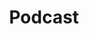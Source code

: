 ---
title: Podcast
type: landing

sections:
  - block: hero
    content:
      title: Trans* Lesson Plan
      text: The Trans* Lesson Plan is a podcast that explores the rich and complex history of transgender individuals, their experiences, and share additional trans* education. From ancient cultures to modern day, we delve into the ways in which gender identity has been understood and expressed throughout history. Join us as we deepen our understanding and appreciation of transgender history and education. Welcome to the Trans* Lesson Plan!
      primary_action:
        text: Spotify
        url: https://open.spotify.com/show/1C8sCmMmmlPSsguU9XuOHp
        icon: sparkles
      secondary_action:
        text: Apple Music
        url: https://podcasts.apple.com/us/podcast/trans-lesson-plan/id1583332601
      announcement:
        text: New Episodes Every Sunday!
---